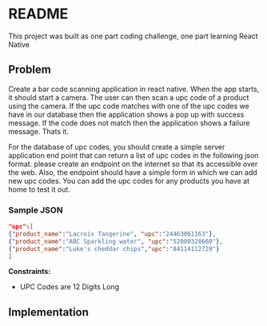 # README

This project was built as one part coding challenge, one part learning React Native

## Problem

Create a bar code scanning application in react native. When
the app starts, it should start a camera. The user can then scan a upc
code of a product using the camera. If the upc code matches with one
of the upc codes we have in our database then the application shows a
pop up with success message. If the code does not match then the
application shows a failure message. Thats it.

For the database of upc codes, you should create a simple server
application end point that can return a list of upc codes in the
following json format. please create an endpoint on the internet so
that its accessible over the web. Also, the endpoint should have a
simple form in which we can add new upc codes. You can add the upc
codes for any products you have at home to test it out.

### Sample JSON

```JSON
"upc":[
{"product_name":"Lacroix Tangerine", "upc":"24463061163"},
{"product_name":"ABC Sparkling water", "upc":"52000328660"},
{"product_name":"Luke's cheddar chips","upc":"84114112729"}
]
```
**Constraints:**
  - UPC Codes are 12 Digits Long

## Implementation
